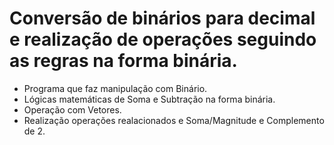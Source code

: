# Conversão de binários para decimal e realização de operações seguindo as regras na forma binária.
- Programa que faz manipulação com Binário.
- Lógicas matemáticas de Soma e Subtração na forma binária.
- Operação com Vetores.
- Realização operações realacionados e Soma/Magnitude e Complemento de 2.

